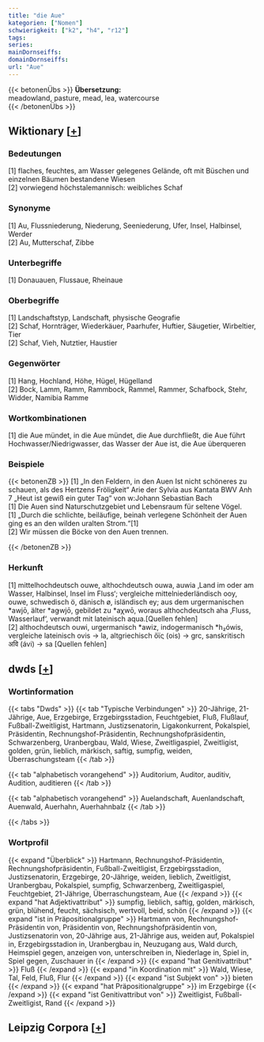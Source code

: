 ```yaml
---
title: "die Aue"
kategorien: ["Nomen"]
schwierigkeit: ["k2", "h4", "r12"]
tags:
series:
mainDornseiffs:
domainDornseiffs:
url: "Aue"
---
```


{{< betonenÜbs >}}
**Übersetzung:**  
meadowland, pasture, mead, lea, watercourse  
{{< /betonenÜbs >}}

## Wiktionary [[+](https://de.wiktionary.org/wiki/Aue)]

### Bedeutungen
[1] flaches, feuchtes, am Wasser gelegenes Gelände, oft mit Büschen und einzelnen Bäumen bestandene Wiesen  
[2] vorwiegend höchstalemannisch: weibliches Schaf  

### Synonyme
[1] Au, Flussniederung, Niederung, Seeniederung, Ufer, Insel, Halbinsel, Werder  
[2] Au, Mutterschaf, Zibbe  

### Unterbegriffe
[1] Donauauen, Flussaue, Rheinaue  

### Oberbegriffe
[1] Landschaftstyp, Landschaft, physische Geografie  
[2] Schaf, Hornträger, Wiederkäuer, Paarhufer, Huftier, Säugetier, Wirbeltier, Tier  
[2] Schaf, Vieh, Nutztier, Haustier  

### Gegenwörter
[1] Hang, Hochland, Höhe, Hügel, Hügelland  
[2] Bock, Lamm, Ramm, Rammbock, Rammel, Rammer, Schafbock, Stehr, Widder, Namibia Ramme  

### Wortkombinationen
[1] die Aue mündet, in die Aue mündet, die Aue durchfließt, die Aue führt Hochwasser/Niedrigwasser, das Wasser der Aue ist, die Aue überqueren  

### Beispiele
{{< betonenZB >}}
[1] „In den Feldern, in den Auen Ist nicht schöneres zu schauen, als des Hertzens Fröligkeit“ Arie der Sylvia aus Kantata BWV Anh 7 „Heut ist gewiß ein guter Tag“ von w:Johann Sebastian Bach  
[1] Die Auen sind Naturschutzgebiet und Lebensraum für seltene Vögel.  
[1] „Durch die schlichte, beiläufige, beinah verlegene Schönheit der Auen ging es an den wilden uralten Strom.“[1]  
[2] Wir müssen die Böcke von den Auen trennen.  

{{< /betonenZB >}}
### Herkunft
[1] mittelhochdeutsch ouwe, althochdeutsch ouwa, auwia ‚Land im oder am Wasser, Halbinsel, Insel im Fluss‘; vergleiche mittelniederländisch ooy, ouwe, schwedisch ö, dänisch ø, isländisch ey; aus dem urgermanischen *awjō, älter *aǥwjō, gebildet zu *aχwō, woraus althochdeutsch aha ‚Fluss, Wasserlauf‘, verwandt mit lateinisch aqua.[Quellen fehlen]  
[2] althochdeutsch ouwi, urgermanisch *awiz, indogermanisch *h₂ówis, vergleiche lateinisch ovis → la, altgriechisch ὄϊς (ois) → grc, sanskritisch अवि (ávi) → sa [Quellen fehlen]  



## dwds [[+](https://www.dwds.de/wb/Aue)]

### Wortinformation
{{< tabs "Dwds" >}}
{{< tab "Typische Verbindungen" >}}
20-Jährige, 21-Jährige, Aue, Erzgebirge, Erzgebirgsstadion, Feuchtgebiet, Fluß, Flußlauf, Fußball-Zweitligist, Hartmann, Justizsenatorin, Ligakonkurrent, Pokalspiel, Präsidentin, Rechnungshof-Präsidentin, Rechnungshofpräsidentin, Schwarzenberg, Uranbergbau, Wald, Wiese, Zweitligaspiel, Zweitligist, golden, grün, lieblich, märkisch, saftig, sumpfig, weiden, Überraschungsteam
{{< /tab >}}

{{< tab "alphabetisch vorangehend" >}}
Auditorium, Auditor, auditiv, Audition, auditieren
{{< /tab >}}

{{< tab "alphabetisch vorangehend" >}}
Auelandschaft, Auenlandschaft, Auenwald, Auerhahn, Auerhahnbalz
{{< /tab >}}

{{< /tabs >}}

### Wortprofil
{{< expand "Überblick" >}} Hartmann, Rechnungshof-Präsidentin, Rechnungshofpräsidentin, Fußball-Zweitligist, Erzgebirgsstadion, Justizsenatorin, Erzgebirge, 20-Jährige, weiden, lieblich, Zweitligist, Uranbergbau, Pokalspiel, sumpfig, Schwarzenberg, Zweitligaspiel, Feuchtgebiet, 21-Jährige, Überraschungsteam, Aue {{< /expand >}}
{{< expand "hat Adjektivattribut" >}} sumpfig, lieblich, saftig, golden, märkisch, grün, blühend, feucht, sächsisch, wertvoll, beid, schön {{< /expand >}}
{{< expand "ist in Präpositionalgruppe" >}} Hartmann von, Rechnungshof-Präsidentin von, Präsidentin von, Rechnungshofpräsidentin von, Justizsenatorin von, 20-Jährige aus, 21-Jährige aus, weiden auf, Pokalspiel in, Erzgebirgsstadion in, Uranbergbau in, Neuzugang aus, Wald durch, Heimspiel gegen, anzeigen von, unterschreiben in, Niederlage in, Spiel in, Spiel gegen, Zuschauer in {{< /expand >}}
{{< expand "hat Genitivattribut" >}} Fluß {{< /expand >}}
{{< expand "in Koordination mit" >}} Wald, Wiese, Tal, Feld, Fluß, Flur {{< /expand >}}
{{< expand "ist Subjekt von" >}} bieten {{< /expand >}}
{{< expand "hat Präpositionalgruppe" >}} im Erzgebirge {{< /expand >}}
{{< expand "ist Genitivattribut von" >}} Zweitligist, Fußball-Zweitligist, Rand {{< /expand >}}

## Leipzig Corpora [[+](https://corpora.uni-leipzig.de/en/res?word=Aue&corpusId=deu_newscrawl-public_2018)]

